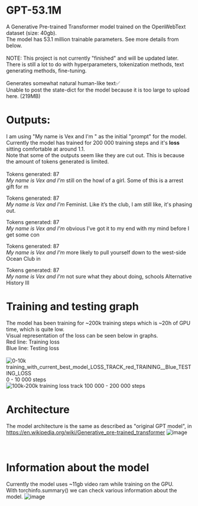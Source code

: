 # GPT-53.1M
A Generative Pre-trained Transformer model trained on the OpenWebText dataset (size: 40gb).  <br>
The model has 53.1 million trainable parameters. See more details from below. <br><br>
NOTE: This project is not currently "finished" and will be updated later. <br>
There is still a lot to do with hyperparameters, tokenization methods, text generating methods, fine-tuning. <br>
<br>
Generates somewhat natural human-like text✅
<br>
Unable to post the state-dict for the model because it is too large to upload here. (219MB)


# Outputs:
I am using "My name is Vex and I'm " as the initial "prompt" for the model. Currently the model has trained for 200 000 training steps and it's <b>loss</b> sitting comfortable at around 1.1.<br>
Note that some of the outputs seem like they are cut out. This is because the amount of tokens generated is limited.
<br><br>
Tokens generated:  87 <br>
<i>My name is Vex and I'm </i>still on the howl of a girl. Some of this is a arrest gift for m 

Tokens generated:  87 <br>
<i>My name is Vex and I'm </i>Feminist. Like it’s the club, I am still like, it's phasing out. 

Tokens generated:  87 <br>
<i>My name is Vex and I'm </i>obvious I’ve got it to my end with my mind before I get some con 

Tokens generated:  87 <br>
<i>My name is Vex and I'm </i>more likely to pull yourself down to the west-side Ocean Club in 

Tokens generated:  87 <br>
<i>My name is Vex and I'm </i>not sure what they about doing, schools Alternative History III  

# Training and testing graph
The model has been training for ~200k training steps which is ~20h of GPU time, which is quite low. <br>
Visual representation of the loss can be seen below in graphs. <br>
Red line: Training loss <br>
Blue line: Testing loss <br>
<br>
![0-10k training_with_current_best_model_LOSS_TRACK_red_TRAINING__Blue_TESTING_LOSS](https://github.com/asuzi/GPT-53.1M/assets/61744031/48e16d7e-ec93-4d9f-8303-8f73a838acc1)
0 - 10 000 steps
<br>
![100k-200k training loss track](https://github.com/asuzi/GPT-53.1M/assets/61744031/a06e5c07-7a1f-4eff-8233-b0d7eec3b279)
100 000 - 200 000 steps
<br>

# Architecture
The model architecture is the same as described as "original GPT model", in https://en.wikipedia.org/wiki/Generative_pre-trained_transformer
![image](https://github.com/asuzi/GPT-53.1M/assets/61744031/54849745-494f-4781-b729-1bae2ee7a6c5)

<br>

# Information about the model
Currently the model uses ~11gb video ram while training on the GPU. <br>
With torchinfo.summary() we can check various information about the model.
![image](https://github.com/asuzi/GPT-53.1M-PRIVATE/assets/61744031/6f20f208-4cc5-4fdb-be67-878ca44574d4)


